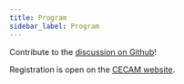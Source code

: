 ```yaml
---
title: Program
sidebar_label: Program
---
```


Contribute to the [discussion on Github](https://github.com/MADICES/MADICES-2022)!

Registration is open on the [CECAM website](https://www.cecam.org/workshop-details/1165).
